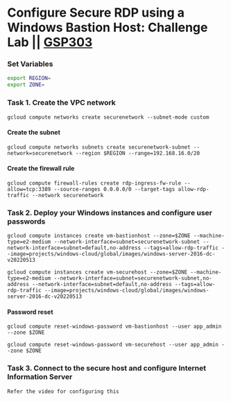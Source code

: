 # Configure Secure RDP using a Windows Bastion Host: Challenge Lab || [GSP303](https://www.cloudskillsboost.google/focuses/1737?parent=catalog) 

### Set Variables ###
``` bash
export REGION=
export ZONE=
```
### Task 1. Create the VPC network ###
```
gcloud compute networks create securenetwork --subnet-mode custom
```
#### Create the subnet ####
```
gcloud compute networks subnets create securenetwork-subnet --network=securenetwork --region $REGION --range=192.168.16.0/20
```
#### Create the firewall rule ####
```
gcloud compute firewall-rules create rdp-ingress-fw-rule --allow=tcp:3389 --source-ranges 0.0.0.0/0 --target-tags allow-rdp-traffic --network securenetwork
```
### Task 2. Deploy your Windows instances and configure user passwords ###
```
gcloud compute instances create vm-bastionhost --zone=$ZONE --machine-type=e2-medium --network-interface=subnet=securenetwork-subnet --network-interface=subnet=default,no-address --tags=allow-rdp-traffic --image=projects/windows-cloud/global/images/windows-server-2016-dc-v20220513
```
```
gcloud compute instances create vm-securehost --zone=$ZONE --machine-type=e2-medium --network-interface=subnet=securenetwork-subnet,no-address --network-interface=subnet=default,no-address --tags=allow-rdp-traffic --image=projects/windows-cloud/global/images/windows-server-2016-dc-v20220513
```

#### Password reset ####
```
gcloud compute reset-windows-password vm-bastionhost --user app_admin --zone $ZONE 
```
```
gcloud compute reset-windows-password vm-securehost --user app_admin --zone $ZONE
```
### Task 3. Connect to the secure host and configure Internet Information Server ###
```
Refer the video for configuring this
```
